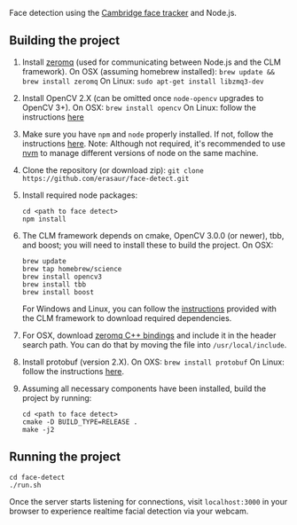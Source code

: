 Face detection using the [Cambridge face tracker](https://github.com/TadasBaltrusaitis/CLM-framework) and Node.js.

## Building the project

1. Install [zeromq](https://github.com/zeromq/libzmq) (used for communicating
   between Node.js and the CLM framework).
   On OSX (assuming homebrew installed): `brew update && brew install zeromq`
   On Linux: `sudo apt-get install libzmq3-dev`

2. Install OpenCV 2.X (can be omitted once `node-opencv` upgrades to OpenCV 3+).
   On OSX: `brew install opencv`
   On Linux: follow the instructions [here](http://docs.opencv.org/2.4/doc/tutorials/introduction/linux_install/linux_install.html)

3. Make sure you have `npm` and `node` properly installed. If not, follow the
   instructions [here](https://docs.npmjs.com/getting-started/installing-node).
   Note: Although not required, it's recommended to use [nvm](https://github.com/creationix/nvm) to manage different versions of node on the same machine.

4. Clone the repository (or download zip): `git clone https://github.com/erasaur/face-detect.git`

5. Install required node packages:
   ```
   cd <path to face detect>
   npm install
   ```

6. The CLM framework depends on cmake, OpenCV 3.0.0 (or newer), tbb, and boost; 
   you will need to install these to build the project. 
   On OSX: 
   ```
   brew update
   brew tap homebrew/science
   brew install opencv3
   brew install tbb
   brew install boost
   ```

   For Windows and Linux, you can follow the [instructions](https://github.com/TadasBaltrusaitis/CLM-framework/blob/master/Readme.txt) provided with the CLM framework to download required dependencies.

7. For OSX, download [zeromq C++ bindings](https://github.com/zeromq/cppzmq/blob/master/zmq.hpp) and include it in the header search path. 
   You can do that by moving the file into `/usr/local/include`.

8. Install protobuf (version 2.X).
   On OXS: `brew install protobuf`
   On Linux: follow the instructions
   [here](https://github.com/google/protobuf/tree/master/src).

9. Assuming all necessary components have been installed, build the project
   by running:
   ```
   cd <path to face detect>
   cmake -D BUILD_TYPE=RELEASE .
   make -j2
   ```

## Running the project

```
cd face-detect
./run.sh
```

Once the server starts listening for connections, visit `localhost:3000` in your browser to experience realtime facial detection via your webcam.
